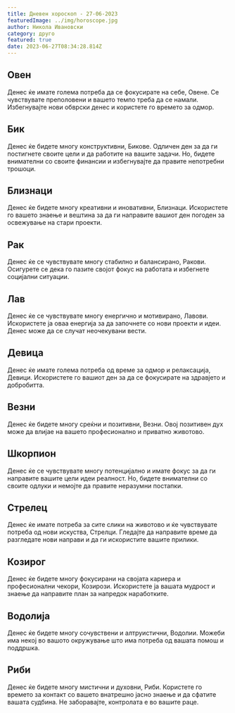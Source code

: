 ```yaml
---
title: Дневен хороскоп - 27-06-2023
featuredImage: ../img/horoscope.jpg
author: Никола Ивановски
category: друго
featured: true
date: 2023-06-27T08:34:28.814Z
---
```

## Овен

Денес ќе имате голема потреба да се фокусирате на себе, Овене. Се чувствувате преполовени и вашето темпо треба да се намали. Избегнувајте нови обврски денес и користете го времето за одмор. 

## Бик

Денес ќе бидете многу конструктивни, Бикове. Одличен ден за да ги постигнете своите цели и да работите на вашите задачи. Но, бидете внимателни со своите финансии и избегнувајте да правите непотребни трошоци. 

## Близнаци

Денес ќе бидете многу креативни и иновативни, Близнаци. Искористете го вашето знаење и вештина за да ги направите вашиот ден погоден за освежување на стари проекти. 

## Рак

Денес ќе се чувствувате многу стабилно и балансирано, Ракови. Осигурете се дека го пазите својот фокус на работата и избегнете социјални ситуации. 

## Лав

Денес ќе се чувствувате многу енергично и мотивирано, Лавови. Искористете ја оваа енергија за да започнете со нови проекти и идеи. Денес може да се случат неочекувани вести. 

## Девица

Денес ќе имате голема потреба од време за одмор и релаксација, Девици. Искористете го вашиот ден за да се фокусирате на здравјето и добробитта. 

## Везни

Денес ќе бидете многу среќни и позитивни, Везни. Овој позитивен дух може да влијае на вашето професионално и приватно животово. 

## Шкорпион

Денес ќе се чувствувате многу потенцијално и имате фокус за да ги направите вашите цели идеи реалност. Но, бидете внимателни со своите одлуки и немојте да правите неразумни постапки. 

## Стрелец

Денес ќе имате потреба за сите слики на животово и ќе чувствувате потреба од нови искуства, Стрелци. Гледајте да направите време да разгледате нови направи и да ги искористите вашите прилики. 

## Козирог

Денес ќе бидете многу фокусирани на својата кариера и професионални чекори, Козирози. Искористете ја вашата мудрост и знаење да направите план за напредок наработките. 

## Водолија

Денес ќе бидете многу сочувствени и алтруистични, Водолии. Можеби има некој во вашото окружување што има потреба од вашата помош и поддршка. 

## Риби

Денес ќе бидете многу мистични и духовни, Риби. Користете го времето за контакт со вашето внатрешно јасно знаење и да сфатите вашата судбина. Не заборавајте, контролата е во вашите раце.